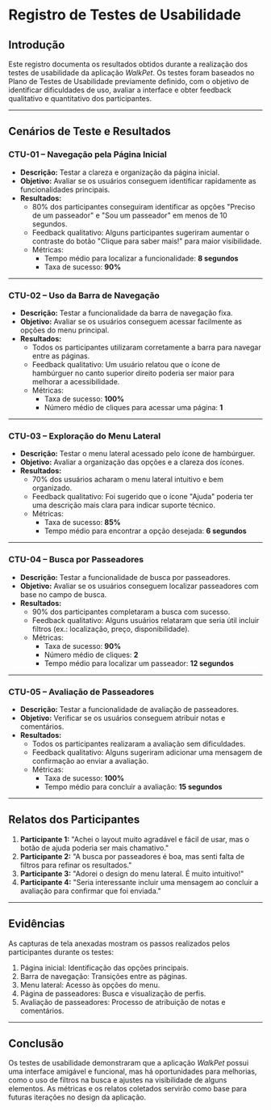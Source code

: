 # Registro de Testes de Usabilidade

## Introdução

Este registro documenta os resultados obtidos durante a realização dos testes de usabilidade da aplicação *WalkPet*. Os testes foram baseados no Plano de Testes de Usabilidade previamente definido, com o objetivo de identificar dificuldades de uso, avaliar a interface e obter feedback qualitativo e quantitativo dos participantes.

---

## Cenários de Teste e Resultados

### CTU-01 – Navegação pela Página Inicial
- **Descrição:** Testar a clareza e organização da página inicial.
- **Objetivo:** Avaliar se os usuários conseguem identificar rapidamente as funcionalidades principais.
- **Resultados:** 
  - 80% dos participantes conseguiram identificar as opções "Preciso de um passeador" e "Sou um passeador" em menos de 10 segundos.
  - Feedback qualitativo: Alguns participantes sugeriram aumentar o contraste do botão "Clique para saber mais!" para maior visibilidade.
  - Métricas:
    - Tempo médio para localizar a funcionalidade: **8 segundos**
    - Taxa de sucesso: **90%**

---

### CTU-02 – Uso da Barra de Navegação
- **Descrição:** Testar a funcionalidade da barra de navegação fixa.
- **Objetivo:** Avaliar se os usuários conseguem acessar facilmente as opções do menu principal.
- **Resultados:** 
  - Todos os participantes utilizaram corretamente a barra para navegar entre as páginas.
  - Feedback qualitativo: Um usuário relatou que o ícone de hambúrguer no canto superior direito poderia ser maior para melhorar a acessibilidade.
  - Métricas:
    - Taxa de sucesso: **100%**
    - Número médio de cliques para acessar uma página: **1**

---

### CTU-03 – Exploração do Menu Lateral
- **Descrição:** Testar o menu lateral acessado pelo ícone de hambúrguer.
- **Objetivo:** Avaliar a organização das opções e a clareza dos ícones.
- **Resultados:**
  - 70% dos usuários acharam o menu lateral intuitivo e bem organizado.
  - Feedback qualitativo: Foi sugerido que o ícone "Ajuda" poderia ter uma descrição mais clara para indicar suporte técnico.
  - Métricas:
    - Taxa de sucesso: **85%**
    - Tempo médio para encontrar a opção desejada: **6 segundos**

---

### CTU-04 – Busca por Passeadores
- **Descrição:** Testar a funcionalidade de busca por passeadores.
- **Objetivo:** Avaliar se os usuários conseguem localizar passeadores com base no campo de busca.
- **Resultados:** 
  - 90% dos participantes completaram a busca com sucesso.
  - Feedback qualitativo: Alguns usuários relataram que seria útil incluir filtros (ex.: localização, preço, disponibilidade).
  - Métricas:
    - Taxa de sucesso: **90%**
    - Número médio de cliques: **2**
    - Tempo médio para localizar um passeador: **12 segundos**

---

### CTU-05 – Avaliação de Passeadores
- **Descrição:** Testar a funcionalidade de avaliação de passeadores.
- **Objetivo:** Verificar se os usuários conseguem atribuir notas e comentários.
- **Resultados:** 
  - Todos os participantes realizaram a avaliação sem dificuldades.
  - Feedback qualitativo: Alguns sugeriram adicionar uma mensagem de confirmação ao enviar a avaliação.
  - Métricas:
    - Taxa de sucesso: **100%**
    - Tempo médio para concluir a avaliação: **15 segundos**

---

## Relatos dos Participantes

1. **Participante 1:** "Achei o layout muito agradável e fácil de usar, mas o botão de ajuda poderia ser mais chamativo."
2. **Participante 2:** "A busca por passeadores é boa, mas senti falta de filtros para refinar os resultados."
3. **Participante 3:** "Adorei o design do menu lateral. É muito intuitivo!"
4. **Participante 4:** "Seria interessante incluir uma mensagem ao concluir a avaliação para confirmar que foi enviada."

---

## Evidências

As capturas de tela anexadas mostram os passos realizados pelos participantes durante os testes:
1. Página inicial: Identificação das opções principais.
2. Barra de navegação: Transições entre as páginas.
3. Menu lateral: Acesso às opções do menu.
4. Página de passeadores: Busca e visualização de perfis.
5. Avaliação de passeadores: Processo de atribuição de notas e comentários.

---

## Conclusão

Os testes de usabilidade demonstraram que a aplicação *WalkPet* possui uma interface amigável e funcional, mas há oportunidades para melhorias, como o uso de filtros na busca e ajustes na visibilidade de alguns elementos. As métricas e os relatos coletados servirão como base para futuras iterações no design da aplicação.

